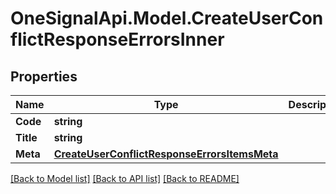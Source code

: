 # OneSignalApi.Model.CreateUserConflictResponseErrorsInner

## Properties

Name | Type | Description | Notes
------------ | ------------- | ------------- | -------------
**Code** | **string** |  | [optional] 
**Title** | **string** |  | [optional] 
**Meta** | [**CreateUserConflictResponseErrorsItemsMeta**](CreateUserConflictResponseErrorsItemsMeta.md) |  | [optional] 

[[Back to Model list]](../README.md#documentation-for-models) [[Back to API list]](../README.md#documentation-for-api-endpoints) [[Back to README]](../README.md)

